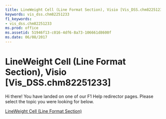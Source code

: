 ```yaml
---
title: LineWeight Cell (Line Format Section), Visio [Vis_DSS.chm82251233]
keywords: vis_dss.chm82251233
f1_keywords:
- vis_dss.chm82251233
ms.prod: office
ms.assetid: 51946f13-c016-4df6-8a73-106661d8600f
ms.date: 06/08/2017
---
```



# LineWeight Cell (Line Format Section), Visio [Vis_DSS.chm82251233]

Hi there! You have landed on one of our F1 Help redirector pages. Please select the topic you were looking for below.

[LineWeight Cell (Line Format Section)](http://msdn.microsoft.com/library/16b0e293-eeef-34b4-aeb0-4472815dd543%28Office.15%29.aspx)

